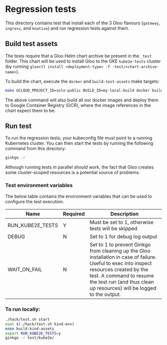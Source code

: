 # Regression tests
This directory contains test that install each of the 3 Gloo flavours (`gateway`, `ingress`, and `knative`) and run 
regression tests against them.

## Build test assets
The tests require that a Gloo Helm chart archive be present in the `_test` folder. This chart will be used to install 
Gloo to the GKE `kube2e-tests` cluster (by running `glooctl install <deployment-type> -f -test/<chart-archive-name>`).

To build the chart, execute the `docker` and `build-test-assets` make targets:

```bash
make GCLOUD_PROJECT_ID=solo-public BUILD_ID=my-local-build docker build-test-assets
```

The above command will also build all our docker images and deploy them to Google Container Registry (GCR), where the 
image references in the chart expect them to be.

## Run test
To run the regression tests, your kubeconfig file must point to a running Kubernetes cluster. You can then start the 
tests by running the following command from this directory:

```bash
ginkgo -r
```

Although running tests in parallel *should* work, the fact that Gloo creates some cluster-scoped resources is a 
potential source of problems.

### Test environment variables
The below table contains the environment variables that can be used to configure the test execution.

| Name              | Required  | Description |
| ---               |   ---     |    ---      |
| RUN_KUBE2E_TESTS  | Y         | Must be set to 1, otherwise tests will be skipped |
| DEBUG             | N         | Set to 1 for debug log output |
| WAIT_ON_FAIL      | N         | Set to 1 to prevent Ginkgo from cleaning up the Gloo installation in case of failure. Useful to exec into inspect resources created by the test. A command to resume the test run (and thus clean up resources) will be logged to the output.


### To run locally:

```bash
./hack/test.sh start
eval $(./hack/test.sh kind-env)
make build-kind-assets
export RUN_KUBE2E_TESTS=y
ginkgo -r test/kube2e/
```
